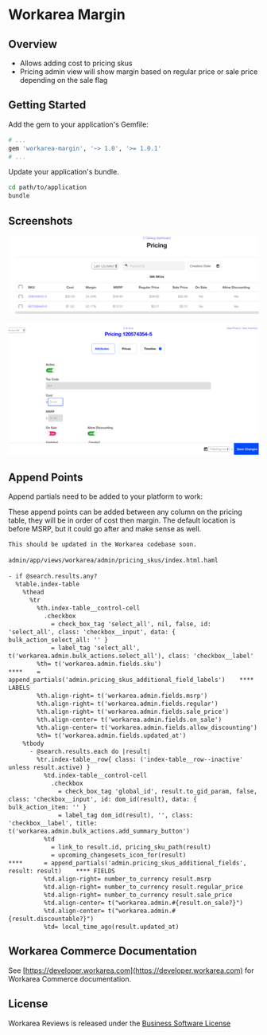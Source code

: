 # Workarea Margin

## Overview

- Allows adding cost to pricing skus
- Pricing admin view will show margin based on regular price or sale price depending on the sale flag

## Getting Started

Add the gem to your application's Gemfile:

```ruby
# ...
gem 'workarea-margin', '~> 1.0', '>= 1.0.1'
# ...
```

Update your application's bundle.

```bash
cd path/to/application
bundle
```

## Screenshots

![Pricing List Preview](app/assets/images/pricing_list.png)

![Add Cost Preview](app/assets/images/add_cost.png)

## Append Points

Append partials need to be added to your platform to work:

These append points can be added between any column on the pricing table, they will be in order of cost then margin. The default location is before MSRP, but it could go after and make sense as well.

```haml
This should be updated in the Workarea codebase soon.

admin/app/views/workarea/admin/pricing_skus/index.html.haml

- if @search.results.any?
  %table.index-table
    %thead
      %tr
        %th.index-table__control-cell
          .checkbox
            = check_box_tag 'select_all', nil, false, id: 'select_all', class: 'checkbox__input', data: { bulk_action_select_all: '' }
            = label_tag 'select_all', t('workarea.admin.bulk_actions.select_all'), class: 'checkbox__label'
        %th= t('workarea.admin.fields.sku')
****    = append_partials('admin.pricing_skus_additional_field_labels')    **** LABELS
        %th.align-right= t('workarea.admin.fields.msrp')
        %th.align-right= t('workarea.admin.fields.regular')
        %th.align-right= t('workarea.admin.fields.sale_price')
        %th.align-center= t('workarea.admin.fields.on_sale')
        %th.align-center= t('workarea.admin.fields.allow_discounting')
        %th= t('workarea.admin.fields.updated_at')
    %tbody
      - @search.results.each do |result|
        %tr.index-table__row{ class: ('index-table__row--inactive' unless result.active) }
          %td.index-table__control-cell
            .checkbox
              = check_box_tag 'global_id', result.to_gid_param, false, class: 'checkbox__input', id: dom_id(result), data: { bulk_action_item: '' }
              = label_tag dom_id(result), '', class: 'checkbox__label', title: t('workarea.admin.bulk_actions.add_summary_button')
          %td
            = link_to result.id, pricing_sku_path(result)
            = upcoming_changesets_icon_for(result)
****      = append_partials('admin.pricing_skus_additional_fields', result: result)    **** FIELDS
          %td.align-right= number_to_currency result.msrp
          %td.align-right= number_to_currency result.regular_price
          %td.align-right= number_to_currency result.sale_price
          %td.align-center= t("workarea.admin.#{result.on_sale?}")
          %td.align-center= t("workarea.admin.#{result.discountable?}")
          %td= local_time_ago(result.updated_at)
```

## Workarea Commerce Documentation

See [https://developer.workarea.com](https://developer.workarea.com) for Workarea Commerce documentation.

## License

Workarea Reviews is released under the [Business Software License](LICENSE)
